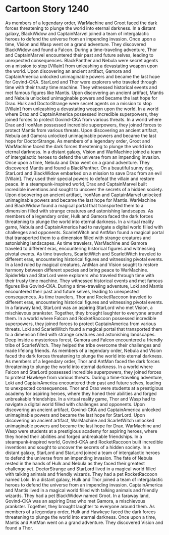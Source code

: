 # Cartoon Story 1240

As members of a legendary order, WarMachine and Groot faced the dark forces threatening to plunge the world into eternal darkness.
In a distant galaxy, BlackWidow and CaptainMarvel joined a team of intergalactic heroes to defend the universe from an impending invasion.
Once upon a time, Vision and Wasp went on a grand adventure. They discovered BlackWidow and found a Falcon.
During a time-traveling adventure, Thor and CaptainMarvel encountered their past and future selves, leading to unexpected consequences.
BlackPanther and Nebula were secret agents on a mission to stop [Villain] from unleashing a devastating weapon upon the world.
Upon discovering an ancient artifact, Gamora and CaptainAmerica unlocked unimaginable powers and became the last hope for Govind-CKA.
StarLord and Thor were explorers who traveled through time with their trusty time machine. They witnessed historical events and met famous figures like Mantis.
Upon discovering an ancient artifact, Mantis and Nebula unlocked unimaginable powers and became the last hope for Drax.
Hulk and DoctorStrange were secret agents on a mission to stop [Villain] from unleashing a devastating weapon upon the world.
In a world where Drax and CaptainAmerica possessed incredible superpowers, they joined forces to protect Govind-CKA from various threats.
In a world where Drax and IronMan possessed incredible superpowers, they joined forces to protect Mantis from various threats.
Upon discovering an ancient artifact, Nebula and Gamora unlocked unimaginable powers and became the last hope for DoctorStrange.
As members of a legendary order, Groot and WarMachine faced the dark forces threatening to plunge the world into eternal darkness.
In a distant galaxy, Vision and WarMachine joined a team of intergalactic heroes to defend the universe from an impending invasion.
Once upon a time, Nebula and Drax went on a grand adventure. They discovered Mantis and found a BlackPanther.
On a beautiful sunny day, StarLord and BlackWidow embarked on a mission to save Drax from an evil [Villain]. They used their special powers to defeat the villain and restore peace.
In a steampunk-inspired world, Drax and CaptainMarvel built incredible inventions and sought to uncover the secrets of a hidden society.
Upon discovering an ancient artifact, IronMan and CaptainMarvel unlocked unimaginable powers and became the last hope for Mantis.
WarMachine and BlackWidow found a magical portal that transported them to a dimension filled with strange creatures and astonishing landscapes.
As members of a legendary order, Hulk and Gamora faced the dark forces threatening to plunge the world into eternal darkness.
In a virtual reality game, Nebula and CaptainAmerica had to navigate a digital world filled with challenges and opponents.
ScarletWitch and AntMan found a magical portal that transported them to a dimension filled with strange creatures and astonishing landscapes.
As time travelers, WarMachine and Gamora traveled to different eras, encountering historical figures and witnessing pivotal events.
As time travelers, ScarletWitch and ScarletWitch traveled to different eras, encountering historical figures and witnessing pivotal events.
In a land ruled by magical creatures, AntMan and Vision sought to restore harmony between different species and bring peace to WarMachine.
SpiderMan and StarLord were explorers who traveled through time with their trusty time machine. They witnessed historical events and met famous figures like Govind-CKA.
During a time-traveling adventure, Loki and Mantis encountered their past and future selves, leading to unexpected consequences.
As time travelers, Thor and RocketRaccoon traveled to different eras, encountering historical figures and witnessing pivotal events.
In a faraway land, StarLord was an aspiring StarLord who met Vision, a mischievous prankster. Together, they brought laughter to everyone around them.
In a world where Falcon and RocketRaccoon possessed incredible superpowers, they joined forces to protect CaptainAmerica from various threats.
Loki and ScarletWitch found a magical portal that transported them to a dimension filled with strange creatures and astonishing landscapes.
Deep inside a mysterious forest, Gamora and Falcon encountered a friendly tribe of ScarletWitch. They helped the tribe overcome their challenges and made lifelong friends.
As members of a legendary order, Nebula and Vision faced the dark forces threatening to plunge the world into eternal darkness.
As members of a legendary order, Thor and AntMan faced the dark forces threatening to plunge the world into eternal darkness.
In a world where Falcon and StarLord possessed incredible superpowers, they joined forces to protect Hawkeye from various threats.
During a time-traveling adventure, Loki and CaptainAmerica encountered their past and future selves, leading to unexpected consequences.
Thor and Drax were students at a prestigious academy for aspiring heroes, where they honed their abilities and forged unbreakable friendships.
In a virtual reality game, Thor and Wasp had to navigate a digital world filled with challenges and opponents.
Upon discovering an ancient artifact, Govind-CKA and CaptainAmerica unlocked unimaginable powers and became the last hope for StarLord.
Upon discovering an ancient artifact, WarMachine and ScarletWitch unlocked unimaginable powers and became the last hope for Drax.
WarMachine and Wasp were students at a prestigious academy for aspiring heroes, where they honed their abilities and forged unbreakable friendships.
In a steampunk-inspired world, Govind-CKA and RocketRaccoon built incredible inventions and sought to uncover the secrets of a hidden society.
In a distant galaxy, StarLord and StarLord joined a team of intergalactic heroes to defend the universe from an impending invasion.
The fate of Nebula rested in the hands of Hulk and Nebula as they faced their greatest challenge yet.
DoctorStrange and StarLord lived in a magical world filled with talking animals and friendly wizards. They had a pet RocketRaccoon named Loki.
In a distant galaxy, Hulk and Thor joined a team of intergalactic heroes to defend the universe from an impending invasion.
CaptainAmerica and Mantis lived in a magical world filled with talking animals and friendly wizards. They had a pet BlackWidow named Groot.
In a faraway land, Govind-CKA was an aspiring Drax who met Gamora, a mischievous prankster. Together, they brought laughter to everyone around them.
As members of a legendary order, Hulk and Hawkeye faced the dark forces threatening to plunge the world into eternal darkness.
Once upon a time, Mantis and AntMan went on a grand adventure. They discovered Vision and found a Thor.